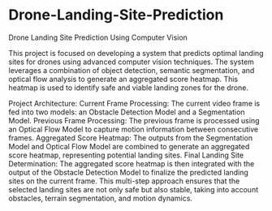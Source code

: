 # Drone-Landing-Site-Prediction
Drone Landing Site Prediction Using Computer Vision

This project is focused on developing a system that predicts optimal landing sites for drones using advanced computer vision techniques. The system leverages a combination of object detection, semantic segmentation, and optical flow analysis to generate an aggregated score heatmap. This heatmap is used to identify safe and viable landing zones for the drone.

Project Architecture:
Current Frame Processing:
The current video frame is fed into two models: an Obstacle Detection Model and a Segmentation Model.
Previous Frame Processing:
The previous frame is processed using an Optical Flow Model to capture motion information between consecutive frames.
Aggregated Score Heatmap:
The outputs from the Segmentation Model and Optical Flow Model are combined to generate an aggregated score heatmap, representing potential landing sites.
Final Landing Site Determination:
The aggregated score heatmap is then integrated with the output of the Obstacle Detection Model to finalize the predicted landing sites on the current frame.
This multi-step approach ensures that the selected landing sites are not only safe but also stable, taking into account obstacles, terrain segmentation, and motion dynamics.
